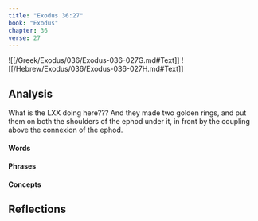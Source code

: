 ```yaml
---
title: "Exodus 36:27"
book: "Exodus"
chapter: 36
verse: 27
---
```

![[/Greek/Exodus/036/Exodus-036-027G.md#Text]]
![[/Hebrew/Exodus/036/Exodus-036-027H.md#Text]]

## Analysis

What is the LXX doing here???   And they made two golden rings, and put them on both the shoulders of the ephod under it, in front by the coupling above the connexion of the ephod. 

#### Words

#### Phrases

#### Concepts

## Reflections
